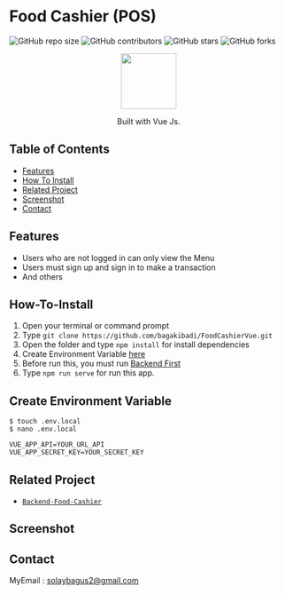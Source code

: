 # Food Cashier (POS)

![GitHub repo size](https://img.shields.io/github/repo-size/bagakibadi/FoodCashierVue)
![GitHub contributors](https://img.shields.io/github/contributors/bagakibadi/FoodCashierVue)
![GitHub stars](https://img.shields.io/github/stars/bagakibadi/FoodCashierVue?style=social)
![GitHub forks](https://img.shields.io/github/forks/bagakibadi/FoodCashierVue?style=social)

<p align="center">
  <img height="100" src="https://vuejs.org/images/logo.png">
</p>
<p align="center">
  Built with Vue Js.
</p>


## Table of Contents

- [Features](#Features)
- [How To Install](#how-to-install)
- [Related Project](#related-project)
- [Screenshot](#Screenshot)
- [Contact](#contact)

## Features

- Users who are not logged in can only view the Menu
- Users must sign up and sign in to make a transaction
- And others


## How-To-Install

1. Open your terminal or command prompt
2. Type `git clone https://github.com/bagakibadi/FoodCashierVue.git`
3. Open the folder and type `npm install` for install dependencies
4. Create Environment Variable [here](#create-environment-variable)
5. Before run this, you must run [Backend First](#related-project)
6. Type `npm run serve` for run this app.

## Create Environment Variable

```
$ touch .env.local
$ nano .env.local
```

```
VUE_APP_API=YOUR_URL_API
VUE_APP_SECRET_KEY=YOUR_SECRET_KEY
```

## Related Project

* [`Backend-Food-Cashier`](https://github.com/bagakibadi/Backend-FoodCashier)

## Screenshot



## Contact

MyEmail : solaybagus2@gmail.com
